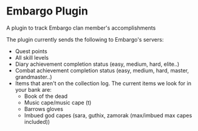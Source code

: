 # Embargo Plugin
A plugin to track Embargo clan member's accomplishments

The plugin currently sends the following to Embargo's servers:
* Quest points
* All skill levels
* Diary achievement completion status (easy, medium, hard, elite..)
* Combat achievement completion status (easy, medium, hard, master, grandmaster..)
* Items that aren't on the collection log. The current items we look for in your bank are:
    * Book of the dead
    * Music cape/music cape (t)
    * Barrows gloves
    * Imbued god capes (sara, guthix, zamorak (max/imbued max capes included))